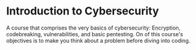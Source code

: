Introduction to Cybersecurity
=============================

A course that comprises the very basics of cybersecurity: Encryption, codebreaking, vulnerabilities, and basic pentesting. On of this course's objectives is to make you think about a problem before diving into coding.
